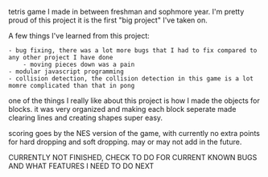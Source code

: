 tetris game I made in between freshman and sophmore year. I'm pretty proud of this project it is the first
"big project" I've taken on.

A few things I've learned from this project:

    - bug fixing, there was a lot more bugs that I had to fix compared to any other project I have done
        - moving pieces down was a pain
    - modular javascript programming
    - collision detection, the collision detection in this game is a lot momre complicated than that in pong

one of the things I really like about this project is how I made the objects for blocks. it was very organized and making each block seperate made clearing lines and creating shapes super easy.

scoring goes by the NES version of the game, with currently no extra points for hard dropping and soft dropping.
may or may not add in the future.

CURRENTLY NOT FINISHED, CHECK TO DO FOR CURRENT KNOWN BUGS AND WHAT FEATURES I NEED TO DO NEXT
